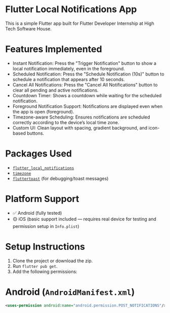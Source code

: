 # Flutter Local Notifications App 

This is a simple Flutter app built for Flutter Developer Internship at High Tech Software House.

# Features Implemented

- Instant Notification: Press the "Trigger Notification" button to show a local notification immediately, even in the foreground.
- Scheduled Notification: Press the "Schedule Notification (10s)" button to schedule a notification that appears after 10 seconds.
- Cancel All Notifications: Press the "Cancel All Notifications" button to clear all pending and active notifications.
- Countdown Timer: Shows a countdown while waiting for the scheduled notification.
- Foreground Notification Support: Notifications are displayed even when the app is open (foreground).
- Timezone-aware Scheduling: Ensures notifications are scheduled correctly according to the device’s local time zone.
- Custom UI: Clean layout with spacing, gradient background, and icon-based buttons.

# Packages Used

- [`flutter_local_notifications`](https://pub.dev/packages/flutter_local_notifications)
- [`timezone`](https://pub.dev/packages/timezone)
- [`fluttertoast`](https://pub.dev/packages/fluttertoast) (for debugging/toast messages)

# Platform Support

- ✅ Android (fully tested)
- 🟡 iOS (basic support included — requires real device for testing and permission setup in `Info.plist`)

# Setup Instructions

1. Clone the project or download the zip.
2. Run `flutter pub get`.
3. Add the following permissions:

# Android (`AndroidManifest.xml`)
```xml
<uses-permission android:name="android.permission.POST_NOTIFICATIONS"/>

